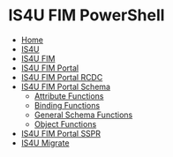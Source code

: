 # IS4U FIM PowerShell
* [Home](home)<br />
* [IS4U](IS4U)<br />
* [IS4U FIM](IS4U-FIM)<br />
* [IS4U FIM Portal](IS4U-FIM-Portal)<br />
* [IS4U FIM Portal RCDC](IS4U-FIM-Portal-RCDC)<br />
* [IS4U FIM Portal Schema](IS4U-FIM-Portal-Schema)<br />
  * [Attribute Functions](Attribute-Functions)<br />
  * [Binding Functions](Binding-Functions)<br />
  * [General Schema Functions](General-Schema-Functions)<br />
  * [Object Functions](Object-Functions)<br />
* [IS4U FIM Portal SSPR](IS4U-FIM-Portal-SSPR)<br />
* [IS4U Migrate](IS4U-Migrate)<br />
